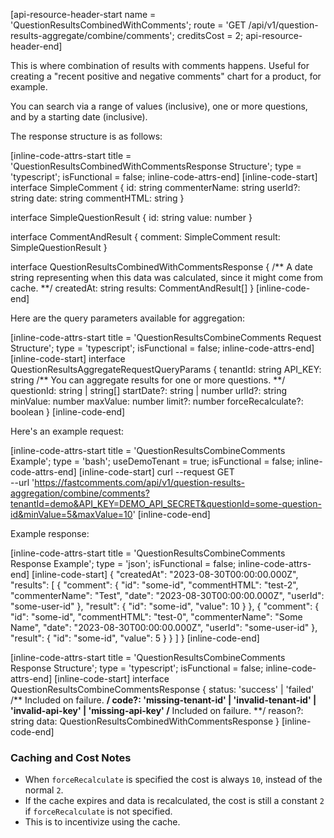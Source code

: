 [api-resource-header-start name = 'QuestionResultsCombinedWithComments'; route = 'GET /api/v1/question-results-aggregate/combine/comments'; creditsCost = 2; api-resource-header-end]

This is where combination of results with comments happens. Useful for creating a "recent positive and negative comments" chart for a product, for example.

You can search via a range of values (inclusive), one or more questions, and by a starting date (inclusive).

The response structure is as follows:

[inline-code-attrs-start title = 'QuestionResultsCombinedWithCommentsResponse Structure'; type = 'typescript'; isFunctional = false; inline-code-attrs-end]
[inline-code-start]
interface SimpleComment {
    id: string
    commenterName: string
    userId?: string
    date: string
    commentHTML: string
}

interface SimpleQuestionResult {
    id: string
    value: number
}

interface CommentAndResult {
    comment: SimpleComment
    result: SimpleQuestionResult
}

interface QuestionResultsCombinedWithCommentsResponse {
    /** A date string representing when this data was calculated, since it might come from cache. **/
    createdAt: string
    results: CommentAndResult[]
}
[inline-code-end]

Here are the query parameters available for aggregation:

[inline-code-attrs-start title = 'QuestionResultsCombineComments Request Structure'; type = 'typescript'; isFunctional = false; inline-code-attrs-end]
[inline-code-start]
interface QuestionResultsAggregateRequestQueryParams {
    tenantId: string
    API_KEY: string
    /** You can aggregate results for one or more questions. **/
    questionId: string | string[]
    startDate?: string | number
    urlId?: string
    minValue: number
    maxValue: number
    limit?: number
    forceRecalculate?: boolean
}
[inline-code-end]

Here's an example request:

[inline-code-attrs-start title = 'QuestionResultsCombineComments Example'; type = 'bash'; useDemoTenant = true; isFunctional = false; inline-code-attrs-end]
[inline-code-start]
curl --request GET \
  --url 'https://fastcomments.com/api/v1/question-results-aggregation/combine/comments?tenantId=demo&API_KEY=DEMO_API_SECRET&questionId=some-question-id&minValue=5&maxValue=10'
[inline-code-end]

Example response:

[inline-code-attrs-start title = 'QuestionResultsCombineComments Response Example'; type = 'json'; isFunctional = false; inline-code-attrs-end]
[inline-code-start]
{
    "createdAt": "2023-08-30T00:00:00.000Z",
    "results": [
        {
            "comment": {
                "id": "some-id",
                "commentHTML": "test-2",
                "commenterName": "Test",
                "date": "2023-08-30T00:00:00.000Z",
                "userId": "some-user-id"
            },
            "result": {
                "id": "some-id",
                "value": 10
            }
        },
        {
            "comment": {
                "id": "some-id",
                "commentHTML": "test-0",
                "commenterName": "Some Name",
                "date": "2023-08-30T00:00:00.000Z",
                "userId": "some-user-id"
            },
            "result": {
                "id": "some-id",
                "value": 5
            }
        }
    ]
}
[inline-code-end]

[inline-code-attrs-start title = 'QuestionResultsCombineComments Response Structure'; type = 'typescript'; isFunctional = false; inline-code-attrs-end]
[inline-code-start]
interface QuestionResultsCombineCommentsResponse {
    status: 'success' | 'failed'
    /** Included on failure. **/
    code?: 'missing-tenant-id' | 'invalid-tenant-id' | 'invalid-api-key' | 'missing-api-key'
    /** Included on failure. **/
    reason?: string
    data: QuestionResultsCombinedWithCommentsResponse
}
[inline-code-end]

### Caching and Cost Notes

- When `forceRecalculate` is specified the cost is always `10`, instead of the normal `2`.
- If the cache expires and data is recalculated, the cost is still a constant `2` if `forceRecalculate` is not specified.
- This is to incentivize using the cache.
